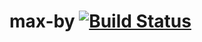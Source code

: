 # max-by [![Build Status](https://travis-ci.org/yeahisme/max-by.svg?branch=master)](https://travis-ci.org/yeahisme/max-by)
